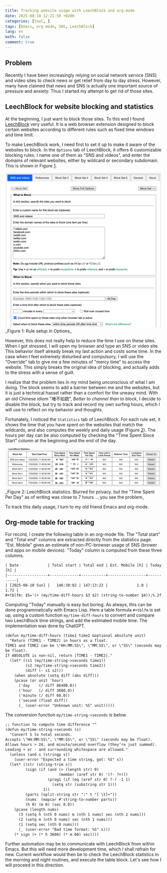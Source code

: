 ```yaml
---
title: Tracking website usage with LeechBlock and org-mode
date: 2025-08-10 12:21:50 +0200
categories: [tool, ]
tags: [Emacs, org-mode, SNS, LeechBlock]
lang: en
math: false
comment: true
---
```


## Problem

Recently I have been increasingly relying on social network service (SNS) and video sites
to check news or get relief from day to day stress. However, many have claimed that news and SNS
is actually one important source of pressure and anxiety.
Thus I started my attempt to get rid of those sites.

## LeechBlock for website blocking and statistics

At the beginning, I just want to block those sites.
To this end I found [LeechBlock](https://www.proginosko.com/leechblock/) very useful.
It is a web browser extension designed to block certain websites according to different rules such as
fixed time windows and time limit.

To make LeechBlock work, I need first to set it up to make it aware of the websites to block.
In the `Options` tab of LeechBlock, it offers 6 customizable blocking rules.
I name one of them as "SNS and videos", and enter the domains of relevant websites,
either by wildcard or secondary subdomain. This is shown in Figure [1](#fig:lb_setup).

<img src="lb_setup.png" id="fig:lb_setup" />
_Figure 1: Rule setup in Options_

However, this does not really help to reduce the time I use on these sites.
When I got stressed, I will open my browser and type an SNS or video site.
This behavior itself already break my last action and costs some time.
In the case when I feel extremely disturbed and compulsory, I will use the "Override" tab to give me a few minutes of "mercy time"
to access the website. This simply breaks the original idea of blocking, and actually adds to the stress with a sense of guilt.

I realize that the problem lies in my mind being unconscious of what I am doing.
The block seems to add a barrier between me and the websites,
but it is just a technical hassel rather than a comfort for the uneasy mind.
With an old Chinese idiom "堵不如疏", *Better to channel than to block*,
I decide to disable the block, but try to track and record my own surfing hours, which I will use to reflect on my behavior and thoughts.

Fortunately, I noticed the `Statistics` tab of LeechBlock.
For each rule set, it shows the time that you have spent on the websites that match the wildcards,
and also computes the weekly and daily usage (Figure [2](#fig:lb_stat)).
The hours per day can be also computed by checking the "Time Spent Since Start" column
at the beginning and the end of the day.

<img src="lb_stat.png" id="fig:lb_stat" />
_Figure 2: LeechBlock statistics. Blurred for privacy. but the "Time Spent Per Day" as of writing was close to 7 hours ... you see the problem_

To track this daily usage, I turn to my old friend Emacs and org-mode.

## Org-mode table for tracking

For record, I create the following table in an org-mode file.
The "Total start" and "Total end" columns are extracted directly from the statistics page.
"Est. Mobile" gives an estimate of non-PC-browser usage of SNS (brower and apps on mobile devices).
"Today" column is computed from these three columns.

```example
| Date             | Total start | Total end | Est. Mobile [h] | Today [h] |
|------------------+-------------+-----------+-----------------+-----------|
| [2025-08-10 Sun] |   146:30:02 | 147:13:22 |             1.0 |      1.72 |
#+tblfm: $5='(+ (my/time-diff-hours $3 $2) (string-to-number $4));%.2f
```

Computing "Today" manually is easy but boring. As always, this can be done programmatically
with Emacs Lisp. Here a table formula `#+tblfm` is set up, using a custom function `my/time-diff-hours`
to convert and compare two LeechBlock time strings, and add the estimated mobile time.
The implementation was done by ChatGPT.

```emacs-lisp
(defun my/time-diff-hours (time1 time2 &optional absolute unit)
  "Return (TIME1 - TIME2) in hours as a float.
TIME1 and TIME2 can be \"HH:MM:SS\", \"MM:SS\", or \"SS\" (seconds may be float).
If ABSOLUTE is non-nil, return |TIME1 - TIME2|."
  (let* ((s1 (my/time-string->seconds time1))
         (s2 (my/time-string->seconds time2))
         (diff (- s1 s2)))
    (when absolute (setq diff (abs diff)))
    (pcase (or unit 'hour)
      ('day    (/ diff 86400.0))
      ('hour   (/ diff 3600.0))
      ('minute (/ diff 60.0))
      ('second (float diff))
      (_ (user-error "Unknown unit: %S" unit)))))
```

The conversion function `my/time-string->seconds` is below.
```emacs-lisp
;; function to compute time difference ""
(defun my/time-string->seconds (s)
  "Convert S to total seconds.
Accepts \"HH:MM:SS\", \"MM:SS\", or \"SS\" (seconds may be float).
Allows hours > 24, and minute/second overflow (they’re just summed).
Leading + or - and surrounding whitespace are allowed."
  (unless (and s (stringp s))
    (user-error "Expected a time string, got: %S" s))
  (let* ((str (string-trim s))
         (sign (if (and (> (length str) 0)
                        (member (aref str 0) '(?- ?+)))
                   (prog1 (if (eq (aref str 0) ?-) -1 1)
                     (setq str (substring str 1)))
                 1))
         (parts (split-string str ":" t "[ \t]+"))
         (nums  (mapcar #'string-to-number parts))
         (h 0) (m 0) (sec 0.0))
    (pcase (length nums)
      (3 (setq h (nth 0 nums) m (nth 1 nums) sec (nth 2 nums)))
      (2 (setq m (nth 0 nums) sec (nth 1 nums)))
      (1 (setq sec (nth 0 nums)))
      (_ (user-error "Bad time format: %S" s)))
    (* sign (+ (* h 3600) (* m 60) sec))))
```

Further automation may be to communicate with LeechBlock from within Emacs.
But this will need more development time, which I shall refrain for new.
Current workflow would then be to check the LeechBlock statistics in the morning and night routines, and execute the table block.
Let's see how I will proceed in this direction.
